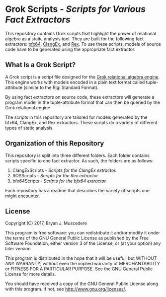 # Grok Scripts - *Scripts for Various Fact Extractors*

This repository contains Grok scripts that highlight the power of relational algebra as a static analysis tool. They are built for the following fact extractors: [bfx64](https://github.com/bmuscede/bfx64), [ClangEx](https://github.com/bmuscede/ClangEx), and [Rex](https://github.com/bmuscede/Rex). To use these scripts, models of source code have to be generated using the appropriate fact extractor.

## What Is a Grok Script?
A Grok script is a script file designed for the [Grok relational algebra engine](https://plg.uwaterloo.ca/~holt/papers/grok-intro.html). This engine works with models encoded in a plain text format called tuple-attribute (similar to the Rigi Standard Format).

By using fact extractors on source code, these extractors will generate a program model in the tuple-attribute format that can then be queried by the Grok relational engine.

The scripts in this repository are tailored for models generated by the bfx64, ClangEx, and Rex extractors. These scripts do a variety of different types of static analysis.

## Organization of this Repository
This repository is split into three different folders. Each folder contains scripts specific to one fact extractor. As such, the folders are as follows:
1) ClangExScripts - *Scripts for the ClangEx extractor.*
2) ROSScripts - *Scripts for the Rex extractor.*
3) bfx64Scripts - *Scripts for the bfx64 extractor.*

Each repository has a readme that describes the variety of scripts one might encounter.

## License
Copyright (C) 2017, Bryan J. Muscedere

This program is free software: you can redistribute it and/or modify it under the terms of the GNU General Public License as published by the Free Software Foundation, either version 3 of the License, or (at your option) any later version.

This program is distributed in the hope that it will be useful, but WITHOUT ANY WARRANTY; without even the implied warranty of MERCHANTABILITY or FITNESS FOR A PARTICULAR PURPOSE. See the GNU General Public License for more details.

You should have received a copy of the GNU General Public License along with this program. If not, see http://www.gnu.org/licenses/.

